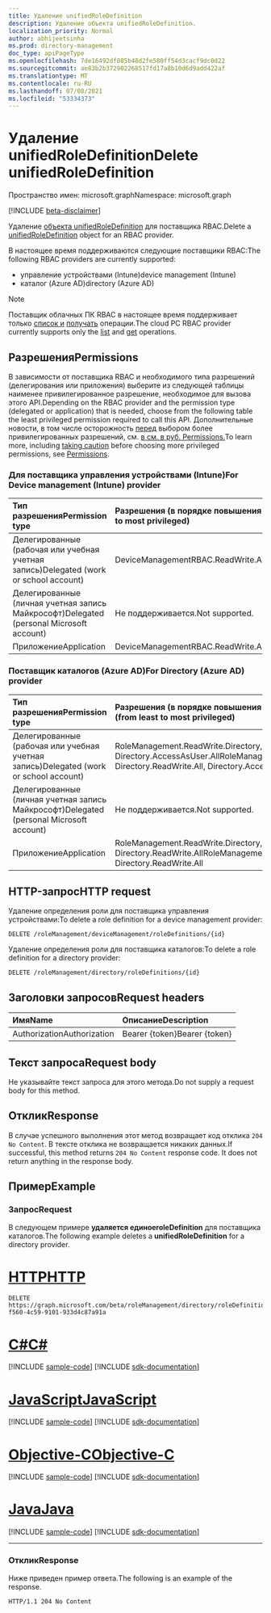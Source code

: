 ```yaml
---
title: Удаление unifiedRoleDefinition
description: Удаление объекта unifiedRoleDefinition.
localization_priority: Normal
author: abhijeetsinha
ms.prod: directory-management
doc_type: apiPageType
ms.openlocfilehash: 7de16492df085b48d2fe580ff54d3cacf9dc0d22
ms.sourcegitcommit: ae83b2b372902268517fd17a8b10d6d9add422af
ms.translationtype: MT
ms.contentlocale: ru-RU
ms.lasthandoff: 07/08/2021
ms.locfileid: "53334373"
---
```

# <a name="delete-unifiedroledefinition"></a><span data-ttu-id="09ba2-103">Удаление unifiedRoleDefinition</span><span class="sxs-lookup"><span data-stu-id="09ba2-103">Delete unifiedRoleDefinition</span></span>

<span data-ttu-id="09ba2-104">Пространство имен: microsoft.graph</span><span class="sxs-lookup"><span data-stu-id="09ba2-104">Namespace: microsoft.graph</span></span>

[!INCLUDE [beta-disclaimer](../../includes/beta-disclaimer.md)]

<span data-ttu-id="09ba2-105">Удаление [объекта unifiedRoleDefinition](../resources/unifiedRoleDefinition.md) для поставщика RBAC.</span><span class="sxs-lookup"><span data-stu-id="09ba2-105">Delete a [unifiedRoleDefinition](../resources/unifiedRoleDefinition.md) object for an RBAC provider.</span></span>

<span data-ttu-id="09ba2-106">В настоящее время поддерживаются следующие поставщики RBAC:</span><span class="sxs-lookup"><span data-stu-id="09ba2-106">The following RBAC providers are currently supported:</span></span>
- <span data-ttu-id="09ba2-107">управление устройствами (Intune)</span><span class="sxs-lookup"><span data-stu-id="09ba2-107">device management (Intune)</span></span>
- <span data-ttu-id="09ba2-108">каталог (Azure AD)</span><span class="sxs-lookup"><span data-stu-id="09ba2-108">directory (Azure AD)</span></span> 

> [!NOTE]
> <span data-ttu-id="09ba2-109">Поставщик облачных ПК RBAC в настоящее время поддерживает только [список и](rbacapplication-list-roledefinitions.md) [получать](unifiedroledefinition-get.md) операции.</span><span class="sxs-lookup"><span data-stu-id="09ba2-109">The cloud PC RBAC provider currently supports only the [list](rbacapplication-list-roledefinitions.md) and [get](unifiedroledefinition-get.md) operations.</span></span>

## <a name="permissions"></a><span data-ttu-id="09ba2-110">Разрешения</span><span class="sxs-lookup"><span data-stu-id="09ba2-110">Permissions</span></span>

<span data-ttu-id="09ba2-111">В зависимости от поставщика RBAC и необходимого типа разрешений (делегирования или приложения) выберите из следующей таблицы наименее привилегированное разрешение, необходимое для вызова этого API.</span><span class="sxs-lookup"><span data-stu-id="09ba2-111">Depending on the RBAC provider and the permission type (delegated or application) that is needed, choose from the following table the least privileged permission required to call this API.</span></span> <span data-ttu-id="09ba2-112">Дополнительные новости, в том числе осторожность [перед](/graph/auth/auth-concepts#best-practices-for-requesting-permissions) выбором более привилегированных разрешений, см. [в см. в руб. Permissions.](/graph/permissions-reference)</span><span class="sxs-lookup"><span data-stu-id="09ba2-112">To learn more, including [taking caution](/graph/auth/auth-concepts#best-practices-for-requesting-permissions) before choosing more privileged permissions, see [Permissions](/graph/permissions-reference).</span></span> 

### <a name="for-device-management-intune-provider"></a><span data-ttu-id="09ba2-113">Для поставщика управления устройствами (Intune)</span><span class="sxs-lookup"><span data-stu-id="09ba2-113">For Device management (Intune) provider</span></span>

|<span data-ttu-id="09ba2-114">Тип разрешения</span><span class="sxs-lookup"><span data-stu-id="09ba2-114">Permission type</span></span>      | <span data-ttu-id="09ba2-115">Разрешения (в порядке повышения привилегий)</span><span class="sxs-lookup"><span data-stu-id="09ba2-115">Permissions (from least to most privileged)</span></span>              |
|:--------------------|:---------------------------------------------------------|
|<span data-ttu-id="09ba2-116">Делегированные (рабочая или учебная учетная запись)</span><span class="sxs-lookup"><span data-stu-id="09ba2-116">Delegated (work or school account)</span></span> |  <span data-ttu-id="09ba2-117">DeviceManagementRBAC.ReadWrite.All</span><span class="sxs-lookup"><span data-stu-id="09ba2-117">DeviceManagementRBAC.ReadWrite.All</span></span>   |
|<span data-ttu-id="09ba2-118">Делегированные (личная учетная запись Майкрософт)</span><span class="sxs-lookup"><span data-stu-id="09ba2-118">Delegated (personal Microsoft account)</span></span> | <span data-ttu-id="09ba2-119">Не поддерживается.</span><span class="sxs-lookup"><span data-stu-id="09ba2-119">Not supported.</span></span>    |
|<span data-ttu-id="09ba2-120">Приложение</span><span class="sxs-lookup"><span data-stu-id="09ba2-120">Application</span></span> | <span data-ttu-id="09ba2-121">DeviceManagementRBAC.ReadWrite.All</span><span class="sxs-lookup"><span data-stu-id="09ba2-121">DeviceManagementRBAC.ReadWrite.All</span></span> |

### <a name="for-directory-azure-ad-provider"></a><span data-ttu-id="09ba2-122">Поставщик каталогов (Azure AD)</span><span class="sxs-lookup"><span data-stu-id="09ba2-122">For Directory (Azure AD) provider</span></span>

|<span data-ttu-id="09ba2-123">Тип разрешения</span><span class="sxs-lookup"><span data-stu-id="09ba2-123">Permission type</span></span>      | <span data-ttu-id="09ba2-124">Разрешения (в порядке повышения привилегий)</span><span class="sxs-lookup"><span data-stu-id="09ba2-124">Permissions (from least to most privileged)</span></span>              |
|:--------------------|:---------------------------------------------------------|
|<span data-ttu-id="09ba2-125">Делегированные (рабочая или учебная учетная запись)</span><span class="sxs-lookup"><span data-stu-id="09ba2-125">Delegated (work or school account)</span></span> |  <span data-ttu-id="09ba2-126">RoleManagement.ReadWrite.Directory, Directory.ReadWrite.All, Directory.AccessAsUser.All</span><span class="sxs-lookup"><span data-stu-id="09ba2-126">RoleManagement.ReadWrite.Directory, Directory.ReadWrite.All, Directory.AccessAsUser.All</span></span>   |
|<span data-ttu-id="09ba2-127">Делегированные (личная учетная запись Майкрософт)</span><span class="sxs-lookup"><span data-stu-id="09ba2-127">Delegated (personal Microsoft account)</span></span> | <span data-ttu-id="09ba2-128">Не поддерживается.</span><span class="sxs-lookup"><span data-stu-id="09ba2-128">Not supported.</span></span>    |
|<span data-ttu-id="09ba2-129">Приложение</span><span class="sxs-lookup"><span data-stu-id="09ba2-129">Application</span></span> | <span data-ttu-id="09ba2-130">RoleManagement.ReadWrite.Directory, Directory.ReadWrite.All</span><span class="sxs-lookup"><span data-stu-id="09ba2-130">RoleManagement.ReadWrite.Directory, Directory.ReadWrite.All</span></span> |

## <a name="http-request"></a><span data-ttu-id="09ba2-131">HTTP-запрос</span><span class="sxs-lookup"><span data-stu-id="09ba2-131">HTTP request</span></span>

<span data-ttu-id="09ba2-132">Удаление определения роли для поставщика управления устройствами:</span><span class="sxs-lookup"><span data-stu-id="09ba2-132">To delete a role definition for a device management provider:</span></span>
<!-- { "blockType": "ignored" } -->
```http
DELETE /roleManagement/deviceManagement/roleDefinitions/{id}
```

<span data-ttu-id="09ba2-133">Удаление определения роли для поставщика каталогов:</span><span class="sxs-lookup"><span data-stu-id="09ba2-133">To delete a role definition for a directory provider:</span></span>
<!-- { "blockType": "ignored" } -->
```http
DELETE /roleManagement/directory/roleDefinitions/{id}

```

## <a name="request-headers"></a><span data-ttu-id="09ba2-134">Заголовки запросов</span><span class="sxs-lookup"><span data-stu-id="09ba2-134">Request headers</span></span>

| <span data-ttu-id="09ba2-135">Имя</span><span class="sxs-lookup"><span data-stu-id="09ba2-135">Name</span></span>          | <span data-ttu-id="09ba2-136">Описание</span><span class="sxs-lookup"><span data-stu-id="09ba2-136">Description</span></span>   |
|:--------------|:--------------|
| <span data-ttu-id="09ba2-137">Authorization</span><span class="sxs-lookup"><span data-stu-id="09ba2-137">Authorization</span></span> | <span data-ttu-id="09ba2-138">Bearer {token}</span><span class="sxs-lookup"><span data-stu-id="09ba2-138">Bearer {token}</span></span> |

## <a name="request-body"></a><span data-ttu-id="09ba2-139">Текст запроса</span><span class="sxs-lookup"><span data-stu-id="09ba2-139">Request body</span></span>

<span data-ttu-id="09ba2-140">Не указывайте текст запроса для этого метода.</span><span class="sxs-lookup"><span data-stu-id="09ba2-140">Do not supply a request body for this method.</span></span>

## <a name="response"></a><span data-ttu-id="09ba2-141">Отклик</span><span class="sxs-lookup"><span data-stu-id="09ba2-141">Response</span></span>

<span data-ttu-id="09ba2-p102">В случае успешного выполнения этот метод возвращает код отклика `204 No Content`. В тексте отклика не возвращается никаких данных.</span><span class="sxs-lookup"><span data-stu-id="09ba2-p102">If successful, this method returns `204 No Content` response code. It does not return anything in the response body.</span></span>

## <a name="example"></a><span data-ttu-id="09ba2-144">Пример</span><span class="sxs-lookup"><span data-stu-id="09ba2-144">Example</span></span>

### <a name="request"></a><span data-ttu-id="09ba2-145">Запрос</span><span class="sxs-lookup"><span data-stu-id="09ba2-145">Request</span></span>

<span data-ttu-id="09ba2-146">В следующем примере **удаляется единоеroleDefinition** для поставщика каталогов.</span><span class="sxs-lookup"><span data-stu-id="09ba2-146">The following example deletes a **unifiedRoleDefinition** for a directory provider.</span></span>

# <a name="http"></a>[<span data-ttu-id="09ba2-147">HTTP</span><span class="sxs-lookup"><span data-stu-id="09ba2-147">HTTP</span></span>](#tab/http)
<!-- {
  "blockType": "request",
  "name": "delete_unifiedroledefinition"
}-->

```http
DELETE https://graph.microsoft.com/beta/roleManagement/directory/roleDefinitions/f189965f-f560-4c59-9101-933d4c87a91a
```
# <a name="c"></a>[<span data-ttu-id="09ba2-148">C#</span><span class="sxs-lookup"><span data-stu-id="09ba2-148">C#</span></span>](#tab/csharp)
[!INCLUDE [sample-code](../includes/snippets/csharp/delete-unifiedroledefinition-csharp-snippets.md)]
[!INCLUDE [sdk-documentation](../includes/snippets/snippets-sdk-documentation-link.md)]

# <a name="javascript"></a>[<span data-ttu-id="09ba2-149">JavaScript</span><span class="sxs-lookup"><span data-stu-id="09ba2-149">JavaScript</span></span>](#tab/javascript)
[!INCLUDE [sample-code](../includes/snippets/javascript/delete-unifiedroledefinition-javascript-snippets.md)]
[!INCLUDE [sdk-documentation](../includes/snippets/snippets-sdk-documentation-link.md)]

# <a name="objective-c"></a>[<span data-ttu-id="09ba2-150">Objective-C</span><span class="sxs-lookup"><span data-stu-id="09ba2-150">Objective-C</span></span>](#tab/objc)
[!INCLUDE [sample-code](../includes/snippets/objc/delete-unifiedroledefinition-objc-snippets.md)]
[!INCLUDE [sdk-documentation](../includes/snippets/snippets-sdk-documentation-link.md)]

# <a name="java"></a>[<span data-ttu-id="09ba2-151">Java</span><span class="sxs-lookup"><span data-stu-id="09ba2-151">Java</span></span>](#tab/java)
[!INCLUDE [sample-code](../includes/snippets/java/delete-unifiedroledefinition-java-snippets.md)]
[!INCLUDE [sdk-documentation](../includes/snippets/snippets-sdk-documentation-link.md)]

---


### <a name="response"></a><span data-ttu-id="09ba2-152">Отклик</span><span class="sxs-lookup"><span data-stu-id="09ba2-152">Response</span></span>

<span data-ttu-id="09ba2-153">Ниже приведен пример ответа.</span><span class="sxs-lookup"><span data-stu-id="09ba2-153">The following is an example of the response.</span></span>

<!-- {
  "blockType": "response",
  "truncated": true
} -->

```http
HTTP/1.1 204 No Content
```

<!-- uuid: 16cd6b66-4b1a-43a1-adaf-3a886856ed98
2019-02-04 14:57:30 UTC -->
<!-- {
  "type": "#page.annotation",
  "description": "Delete unifiedRoleDefinition",
  "keywords": "",
  "section": "documentation",
  "tocPath": ""
}-->


